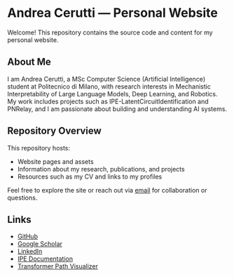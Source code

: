 # Andrea Cerutti — Personal Website

Welcome! This repository contains the source code and content for my personal website.

## About Me

I am Andrea Cerutti, a MSc Computer Science (Artificial Intelligence) student at Politecnico di Milano, with research interests in Mechanistic Interpretability of Large Language Models, Deep Learning, and Robotics. My work includes projects such as IPE-LatentCircuitIdentification and PNRelay, and I am passionate about building and understanding AI systems.

## Repository Overview

This repository hosts:

- Website pages and assets
- Information about my research, publications, and projects
- Resources such as my CV and links to my profiles

Feel free to explore the site or reach out via [email](mailto:andrea2.cerutti@mail.polimi.it) for collaboration or questions.

## Links

- [GitHub](https://github.com/andreac01)
- [Google Scholar](https://scholar.google.com/citations?user=_WfCC20AAAAJ&hl=it)
- [LinkedIn](https://www.linkedin.com/in/andrea-cerutti-719474271/)
- [IPE Documentation](https://ipe-documentation.ceru-sh.site)
- [Transformer Path Visualizer](https://path-visualizer.ceru-sh.site)

